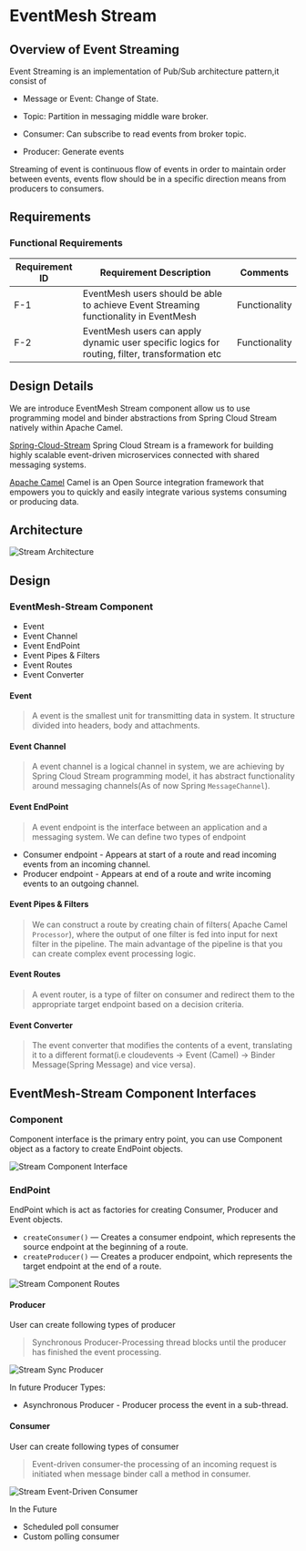 # EventMesh Stream

## Overview of Event Streaming

Event Streaming is an implementation of Pub/Sub architecture pattern,it consist of

- Message or Event: Change of State.

- Topic: Partition in messaging middle ware broker.

- Consumer: Can subscribe to read events from broker topic.

- Producer: Generate events

Streaming of event is continuous flow of events in order to maintain order between events, events flow should be in a specific direction means from producers to consumers.

## Requirements

### Functional Requirements

| Requirement ID | Requirement Description | Comments |
| -------------- | ----------------------- | -------- |
| F-1            | EventMesh users should be able to achieve Event Streaming functionality in EventMesh | Functionality |
| F-2            | EventMesh users can apply dynamic user specific logics for routing, filter, transformation etc | Functionality |

## Design Details

We are introduce EventMesh Stream component allow us to use programming model and binder abstractions
from Spring Cloud Stream natively within Apache Camel.

[Spring-Cloud-Stream](https://spring.io/projects/spring-cloud-stream) Spring Cloud Stream is a framework for building
highly scalable event-driven microservices connected with shared messaging systems.

[Apache Camel](https://camel.apache.org/) Camel is an Open Source integration framework that empowers you to quickly
and easily integrate various systems consuming or producing data.

## Architecture

![Stream Architecture](/docs/images/design-document/stream-architecture.png)

## Design

### EventMesh-Stream Component

- Event
- Event Channel
- Event EndPoint
- Event Pipes & Filters
- Event Routes
- Event Converter

#### Event

> A event is the smallest unit for transmitting data in system. It structure divided into headers, body and attachments.

#### Event Channel

> A event channel is a logical channel in system, we are achieving by Spring Cloud Stream programming model, it has abstract functionality around messaging channels(As of now Spring `MessageChannel`).

#### Event EndPoint

> A event endpoint is the interface between an application and a messaging system. We can define two types of endpoint

- Consumer endpoint - Appears at start of a route and read incoming events from an incoming channel.
- Producer endpoint - Appears at end of a route and write incoming events to an outgoing channel.

#### Event Pipes & Filters

> We can construct a route by creating chain of filters( Apache Camel `Processor`), where the output of one filter is fed into input for next filter in the pipeline.
The main advantage of the pipeline is that you can create complex event processing logic.

#### Event Routes

> A event router, is a type of filter on consumer and redirect them to the appropriate target endpoint based on a decision criteria.

#### Event Converter

> The event converter that modifies the contents of a event, translating it to a different format(i.e cloudevents -> Event (Camel) -> Binder Message(Spring Message) and vice versa).

## EventMesh-Stream Component Interfaces

### Component

Component interface is the primary entry point, you can use Component object as a factory to create EndPoint objects.

![Stream Component Interface](/docs/images/design-document/stream-component-interface.png)

### EndPoint

EndPoint which is act as factories for creating Consumer, Producer and Event objects.

- `createConsumer()` — Creates a consumer endpoint, which represents the source endpoint at the beginning of a route.
- `createProducer()` — Creates a producer endpoint, which represents the target endpoint at the end of a route.

![Stream Component Routes](/docs/images/design-document/stream-component-routes.png)

#### Producer

User can create following types of producer
> Synchronous Producer-Processing thread blocks until the producer has finished the event processing.

![Stream Sync Producer](/docs/images/design-document/stream-sync-producer.png)

In future Producer Types:

- Asynchronous Producer - Producer process the event in a sub-thread.

#### Consumer

User can create following types of consumer
> Event-driven consumer-the processing of an incoming request is initiated when message binder call a method in consumer.

![Stream Event-Driven Consumer](/docs/images/design-document/stream-event-driven-consumer.png)

In the Future

- Scheduled poll consumer
- Custom polling consumer
